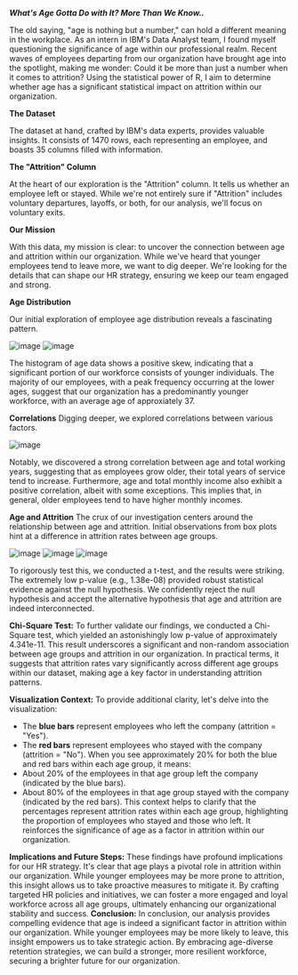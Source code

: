 ***What's Age Gotta Do with It? More Than We Know..***

The old saying, "age is nothing but a number," can hold a different meaning in the workplace. As an intern in IBM's Data Analyst team, I found myself questioning the significance of age within our professional realm. Recent waves of employees departing from our organization have brought age into the spotlight, making me wonder: Could it be more than just a number when it comes to attrition? Using the statistical power of R, I aim to determine whether age has a significant statistical impact on attrition within our organization.

**The Dataset**

The dataset at hand, crafted by IBM's data experts, provides valuable insights. It consists of 1470 rows, each representing an employee, and boasts 35 columns filled with information. 

**The "Attrition" Column** 

At the heart of our exploration is the "Attrition" column. It tells us whether an employee left or stayed. While we're not entirely sure if "Attrition" includes voluntary departures, layoffs, or both, for our analysis, we'll focus on voluntary exits.

**Our Mission**

With this data, my mission is clear: to uncover the connection between age and attrition within our organization. While we've heard that younger employees tend to leave more, we want to dig deeper. We're looking for the details that can shape our HR strategy, ensuring we keep our team engaged and strong.

**Age Distribution**

Our initial exploration of employee age distribution reveals a fascinating pattern. 

![image](https://github.com/SMB116/SMB116.GITHUB.IO/assets/124625985/e621eb45-29f4-41e3-b41e-d76260f47945)
![image](https://github.com/SMB116/SMB116.GITHUB.IO/assets/124625985/8e5a602e-f891-4332-876c-106f05beecb5)

The histogram of age data shows a positive skew, indicating that a significant portion of our workforce consists of younger individuals. The majority of our employees, with a peak frequency occurring at the lower ages, suggest that our organization has a predominantly younger workforce, with an average age of approxiately 37.

**Correlations**
Digging deeper, we explored correlations between various factors. 

![image](https://github.com/SMB116/SMB116.GITHUB.IO/assets/124625985/f541e4dd-e312-440a-aee9-e0983eaf7198)

Notably, we discovered a strong correlation between age and total working years, suggesting that as employees grow older, their total years of service tend to increase. Furthermore, age and total monthly income also exhibit a positive correlation, albeit with some exceptions. This implies that, in general, older employees tend to have higher monthly incomes.

**Age and Attrition**
The crux of our investigation centers around the relationship between age and attrition. Initial observations from box plots hint at a difference in attrition rates between age groups.

![image](https://github.com/SMB116/SMB116.GITHUB.IO/assets/124625985/e1038e86-bb55-4aa6-813d-71b195fdfeba)
![image](https://github.com/SMB116/SMB116.GITHUB.IO/assets/124625985/ca5df7b9-2438-4aa6-b295-da734a7c1cd3)
![image](https://github.com/SMB116/SMB116.GITHUB.IO/assets/124625985/4b846326-9db6-464e-ba14-ff99bedb173e)


To rigorously test this, we conducted a t-test, and the results were striking. The extremely low p-value (e.g., 1.38e-08) provided robust statistical evidence against the null hypothesis. We confidently reject the null hypothesis and accept the alternative hypothesis that age and attrition are indeed interconnected.


**Chi-Square Test:**
To further validate our findings, we conducted a Chi-Square test, which yielded an astonishingly low p-value of approximately 4.341e-11. This result underscores a significant and non-random association between age groups and attrition in our organization. In practical terms, it suggests that attrition rates vary significantly across different age groups within our dataset, making age a key factor in understanding attrition patterns.

**Visualization Context:**
To provide additional clarity, let's delve into the visualization:

- The **blue bars** represent employees who left the company (attrition = "Yes").
- The **red bars** represent employees who stayed with the company (attrition = "No").
When you see approximately 20% for both the blue and red bars within each age group, it means:
- About 20% of the employees in that age group left the company (indicated by the blue bars).
- About 80% of the employees in that age group stayed with the company (indicated by the red bars).
This context helps to clarify that the percentages represent attrition rates within each age group, highlighting the proportion of employees who stayed and those who left. It reinforces the significance of age as a factor in attrition within our organization.

**Implications and Future Steps:**
These findings have profound implications for our HR strategy. It's clear that age plays a pivotal role in attrition within our organization. While younger employees may be more prone to attrition, this insight allows us to take proactive measures to mitigate it. By crafting targeted HR policies and initiatives, we can foster a more engaged and loyal workforce across all age groups, ultimately enhancing our organizational stability and success.
**Conclusion:**
In conclusion, our analysis provides compelling evidence that age is indeed a significant factor in attrition within our organization. While younger employees may be more likely to leave, this insight empowers us to take strategic action. By embracing age-diverse retention strategies, we can build a stronger, more resilient workforce, securing a brighter future for our organization.
